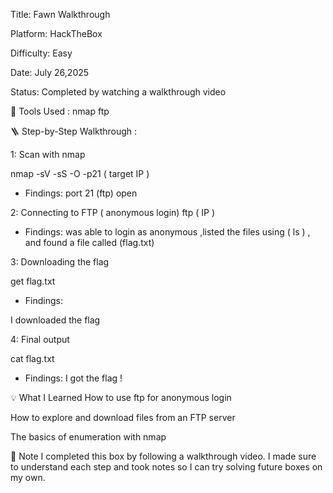 Title: Fawn Walkthrough

Platform: HackTheBox

Difficulty: Easy

Date: July 26,2025

Status: Completed by watching a walkthrough video



🧰 Tools Used :
 nmap
 ftp
 

🪜 Step-by-Step Walkthrough :

1: Scan with nmap 

nmap -sV -sS -O -p21 ( target IP ) 

* Findings: 
port 21 (ftp) open



2: Connecting to FTP ( anonymous login) 
ftp ( IP ) 

* Findings: 
was able to login as anonymous ,listed the files using ( ls ) , and found a file called (flag.txt)



3: Downloading the flag 

get flag.txt

* Findings:

I downloaded the flag



4: Final output 

cat flag.txt

* Findings:
I got the flag ! 


💡 What I Learned
How to use ftp for anonymous login

How to explore and download files from an FTP server

The basics of enumeration with nmap


🧠 Note
I completed this box by following a walkthrough video.
I made sure to understand each step and took notes so I can try solving future boxes on my own.




